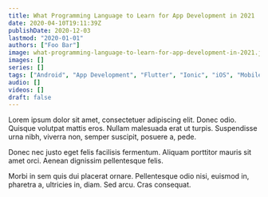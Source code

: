 ```yaml
---
title: What Programming Language to Learn for App Development in 2021
date: 2020-04-10T19:11:39Z
publishDate: 2020-12-03
lastmod: "2020-01-01"
authors: ["Foo Bar"]
image: what-programming-language-to-learn-for-app-development-in-2021.jpg
images: []
series: []
tags: ["Android", "App Development", "Flutter", "Ionic", "iOS", "Mobile", "React Native", "Xamarin"]
audio: []
videos: []
draft: false
---
```


Lorem ipsum dolor sit amet, consectetuer adipiscing elit. Donec odio. Quisque volutpat mattis eros. Nullam malesuada erat ut turpis. Suspendisse urna nibh, viverra non, semper suscipit, posuere a, pede.

Donec nec justo eget felis facilisis fermentum. Aliquam porttitor mauris sit amet orci. Aenean dignissim pellentesque felis.

Morbi in sem quis dui placerat ornare. Pellentesque odio nisi, euismod in, pharetra a, ultricies in, diam. Sed arcu. Cras consequat.